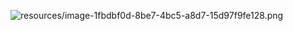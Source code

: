 ![resources/image-1fbdbf0d-8be7-4bc5-a8d7-15d97f9fe128.png](resources/image-1fbdbf0d-8be7-4bc5-a8d7-15d97f9fe128.png)